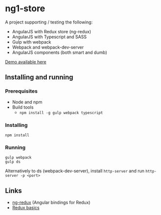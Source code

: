 # ng1-store
A project supporting / testing the following:
 * AngularJS with Redux store (ng-redux)
 * AngularJS with Typescript and SASS
 * Gulp with webpack
 * Webpack and webpack-dev-server
 * AngularJS components (both smart and dumb)

[Demo available here](http://www.samwaters.com/projects/ng1-store)

## Installing and running
### Prerequisites
* Node and npm
* Build tools
  * `npm install -g gulp webpack typescript`
### Installing
    npm install

### Running
    gulp webpack
    gulp ds
Alternatively to ds (webpack-dev-server), install `http-server` and run `http-server -p <port>`

## Links
* [ng-redux](https://github.com/angular-redux/ng-redux) (Angular bindings for Redux)
* [Redux basics](http://redux.js.org/docs/basics/)